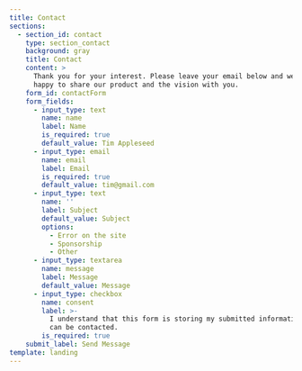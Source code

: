 ```yaml
---
title: Contact
sections:
  - section_id: contact
    type: section_contact
    background: gray
    title: Contact
    content: >
      Thank you for your interest. Please leave your email below and we will be
      happy to share our product and the vision with you.
    form_id: contactForm
    form_fields:
      - input_type: text
        name: name
        label: Name
        is_required: true
        default_value: Tim Appleseed
      - input_type: email
        name: email
        label: Email
        is_required: true
        default_value: tim@gmail.com
      - input_type: text
        name: ''
        label: Subject
        default_value: Subject
        options:
          - Error on the site
          - Sponsorship
          - Other
      - input_type: textarea
        name: message
        label: Message
        default_value: Message
      - input_type: checkbox
        name: consent
        label: >-
          I understand that this form is storing my submitted information so I
          can be contacted.
        is_required: true
    submit_label: Send Message
template: landing
---
```

